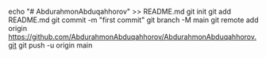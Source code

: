 echo "# AbdurahmonAbduqahhorov" >> README.md
git init
git add README.md
git commit -m "first commit"
git branch -M main
git remote add origin https://github.com/AbdurahmonAbduqahhorov/AbdurahmonAbduqahhorov.git
git push -u origin main
